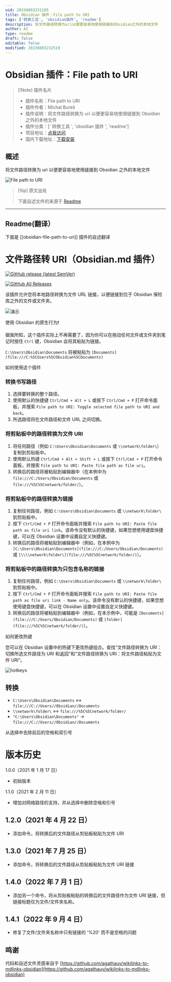 ```yaml
---
uid: 20230803231105
title: Obsidian 插件：File path to URI
tags: ['转换工具', 'obsidian插件', 'readme']
description: 将文件路径转换为uri以便更容易地使用链接到Obsidian之外的本地文件
author: AI
type: readme
draft: false
editable: false
modified: 20230803232519
---
```


# Obsidian 插件：File path to URI

> [!Note] 插件名片
> - 插件名称：File path to URI
> - 插件作者：Michal Bureš
> - 插件说明：将文件路径转换为 uri 以便更容易地使用链接到 Obsidian 之外的本地文件
> - 插件分类：[' 转换工具 ', 'obsidian 插件 ', 'readme']
> - 项目地址：[点我访问](https://github.com/MichalBures/obsidian-file-path-to-uri)
> - 国内下载地址：[下载安装](https://pkmer.cn/products/plugin/pluginMarket/?obsidian-file-path-to-uri)

## 概述

将文件路径转换为 uri 以便更容易地使用链接到 Obsidian 之外的本地文件

![File path to URI](https://cdn.pkmer.cn/covers/obsidian-file-path-to-uri.gif!pkmer)

> [!tip] 原文出处
>
>下面自述文件的来源于 [Readme](https://ghproxy.net/https://raw.githubusercontent.com/MichalBures/obsidian-file-path-to-uri/master/README.md)
>

---

## Readme(翻译）

下面是 [[obsidian-file-path-to-uri]] 插件的自述翻译

# 文件路径转 URI（Obsidian.md 插件）

[![GitHub release (latest SemVer)](https://img.shields.io/github/v/release/MichalBures/obsidian-file-path-to-uri)](https://github.com/MichalBures/obsidian-file-path-to-uri/releases/latest)

[![GitHub All Releases](https://img.shields.io/github/downloads/MichalBures/obsidian-file-path-to-uri/total)](https://github.com/MichalBures/obsidian-file-path-to-uri/releases)

该插件允许您将本地路径转换为文件 URL 链接，以便链接到位于 Obsidian 保险库之外的文件或文件夹。

![演示](https://raw.githubusercontent.com/MichalBures/obsidian-file-path-to-uri/master/demo.gif)

使用 Obsidian 的原生行为❗

据我所知，这个插件实际上不再需要了，因为你可以在拖动任何文件或文件夹到笔记时按住 `Ctrl` 键，Obsidian 会将其粘贴为链接。

`C:\Users\Obsidian\Documents` 将被粘贴为 `[Documents](file:///C:%5CUsers%5CObsidian%5CDocuments)`

如何使用这个插件

### 转换书写路径

1. 选择要转换的整个路径。
2. 使用默认的快捷键 `Ctrl/Cmd + Alt + L` 或按下 `Ctrl/Cmd + P` 打开命令面板，并搜索 `File path to URI: Toggle selected file path to URI and back`。
3. 所选路径将在文件路径和文件 URL 之间切换。

### 将剪贴板中的路径转换为文件 URI

1. 将任何路径（例如 `C:\Users\Obsidian\Documents` 或 `\\network\folder\`）复制到剪贴板中。
2. 使用默认热键 `Ctrl/Cmd + Alt + Shift + L` 或按下 `Ctrl/Cmd + P` 打开命令面板，并搜索 `File path to URI: Paste file path as file uri`。
3. 转换后的路径将被粘贴到编辑器中（在本例中为 `file:///C:/Users/Obsidian/Documents` 或 `file:///%5C%5Cnetwork/folder/`）。

### 将剪贴板中的路径转换为链接

1. 复制任何路径，例如 `C:\Users\Obsidian\Documents` 或 `\\network\folder\` 到剪贴板中。
2. 按下 `Ctrl/Cmd + P` 打开命令面板并搜索
   `File path to URI: Paste file path as file uri link`。该命令没有默认的快捷键，如果您想使用键盘快捷键，可以在 Obsidian 设置中设置自定义快捷键。
3. 转换后的路径将被粘贴到编辑器中（例如，在本例中为 `[C:\Users\Obsidian\Documents](file:///C:/Users/Obsidian/Documents)` 或 `[\\\\network\folder\](file:///%5C%5Cnetwork/folder/)`）。

### 将剪贴板中的路径转换为只包含名称的链接

1. 复制任何路径，例如 `C:\Users\Obsidian\Documents` 或 `\\network\folder\` 到剪贴板中。
2. 按下 `Ctrl/Cmd + P` 打开命令面板并搜索
   `File path to URI: Paste file path as file uri link - Name only`。该命令没有默认的快捷键，如果您想使用键盘快捷键，可以在 Obsidian 设置中设置自定义快捷键。
3. 转换后的路径将被粘贴到编辑器中（例如，在本示例中，可能是 `[Documents](file:///C:/Users/Obsidian/Documents)` 或 `[folder](file:///%5C%5Cnetwork/folder/)`）。

如何更改热键

您可以在 Obsidian 设置中的热键下更改热键组合。查找“文件路径转换为 URI：切换所选文件路径为 URI 和返回”和“文件路径转换为 URI：将文件路径粘贴为文件 URI”。

![hotkeys](https://raw.githubusercontent.com/MichalBures/obsidian-file-path-to-uri/master/hotkeys.png)

## 转换

- `C:\Users\Obsidian\Documents` <-> `file:///C://Users//Obsidian//Documents`
- `\\network\folder\` <-> `file:///%5C%5Cnetwork/folder/`
- ` "C:\Users\Obsidian\Documents" ` -> `file:///C://Users//Obsidian//Documents`

从选择中去除前后的空格和双引号

# 版本历史

1.0.0（2021 年 1 月 17 日）

- 初始版本

1.1.0（2021 年 2 月 11 日）

- 增加对网络路径的支持，并从选择中删除空格和引号

## 1.2.0（2021 年 4 月 22 日）

- 添加命令，将转换后的文件路径从剪贴板粘贴为文件 URI

## 1.3.0（2021 年 7 月 25 日）

- 添加命令，将转换后的文件路径从剪贴板粘贴为文件 URI 链接

## 1.4.0（2022 年 7 月 1 日）

- 添加另一个命令，将从剪贴板粘贴的转换后的文件路径作为文件 URI 链接，但链接标题仅为文件/文件夹名称。

## 1.4.1（2022 年 9 月 4 日）

- 修复了文件/文件夹名称中只有链接的 '%20' 而不是空格的问题

## 鸣谢

代码和自述文件灵感来自于 [https://github.com/agathauy/wikilinks-to-mdlinks-obsidian](https://github.com/agathauy/wikilinks-to-mdlinks-obsidian)
